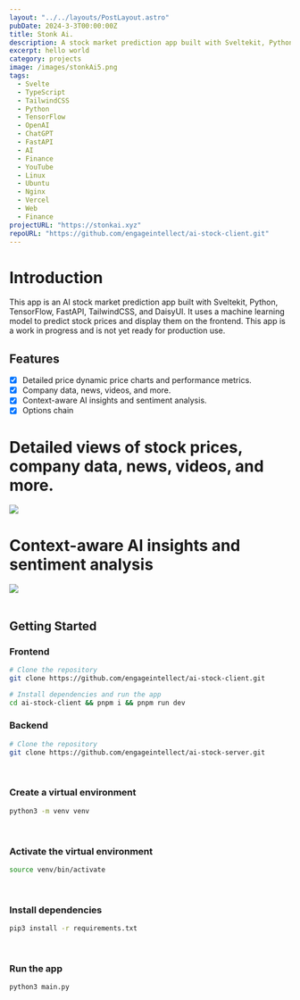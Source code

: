 ```yaml
---
layout: "../../layouts/PostLayout.astro"
pubDate: 2024-3-3T00:00:00Z
title: Stonk Ai.
description: A stock market prediction app built with Sveltekit, Python, TensorFlow, TailwindCSS, and DaisyUI.
excerpt: hello world
category: projects
image: /images/stonkAi5.png
tags:
  - Svelte
  - TypeScript
  - TailwindCSS
  - Python
  - TensorFlow
  - OpenAI
  - ChatGPT
  - FastAPI
  - AI
  - Finance
  - YouTube
  - Linux
  - Ubuntu
  - Nginx
  - Vercel
  - Web
  - Finance
projectURL: "https://stonkai.xyz"
repoURL: "https://github.com/engageintellect/ai-stock-client.git"
---
```


# Introduction

This app is an AI stock market prediction app built with Sveltekit, Python, TensorFlow, FastAPI, TailwindCSS, and DaisyUI. It uses a machine learning model to predict stock prices and display them on the frontend. This app is a work in progress and is not yet ready for production use.

## Features

- [x] Detailed price dynamic price charts and performance metrics.
- [x] Company data, news, videos, and more.
- [x] Context-aware AI insights and sentiment analysis.
- [x] Options chain
      <br/>

# Detailed views of stock prices, company data, news, videos, and more.

<img class="rounded" src="/images/stonkAi6.png"/>
<br/>

# Context-aware AI insights and sentiment analysis

<img class="rounded" src="/images/stonkAi7.png"/>
<br/>

<br/>

## Getting Started

### Frontend

```bash
# Clone the repository
git clone https://github.com/engageintellect/ai-stock-client.git
```

```bash
# Install dependencies and run the app
cd ai-stock-client && pnpm i && pnpm run dev
```

### Backend

```bash
# Clone the repository
git clone https://github.com/engageintellect/ai-stock-server.git
```

<br/>

### Create a virtual environment

```bash
python3 -m venv venv
```

<br/>

### Activate the virtual environment

```bash
source venv/bin/activate
```

<br/>

### Install dependencies

```bash
pip3 install -r requirements.txt
```

<br/>

### Run the app

```bash
python3 main.py
```

<br/>
